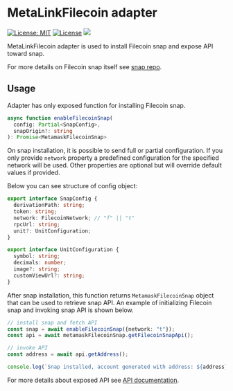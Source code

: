 # MetaLinkFilecoin adapter
[![License: MIT](https://img.shields.io/badge/License-MIT-yellow.svg)](https://opensource.org/licenses/MIT)
[![License](https://img.shields.io/badge/License-Apache%202.0-blue.svg)](https://opensource.org/licenses/Apache-2.0)
![](https://img.shields.io/badge/yarn-%3E%3D1.16.0-orange.svg?style=flat-square)

MetaLinkFilecoin adapter is used to install Filecoin snap and expose API toward snap.

For more details on Filecoin snap itself see [snap repo](https://github.com/stfil-io/metalink-filecoin).

## Usage

Adapter has only exposed function for installing Filecoin snap.

```typescript
async function enableFilecoinSnap(
  config: Partial<SnapConfig>,
  snapOrigin?: string
): Promise<MetamaskFilecoinSnap>
```

On snap installation, it is possible to send full or partial configuration.
If you only provide `network` property a predefined configuration for the specified network will be used.
Other properties are optional but will override default values if provided.

Below you can see structure of config object:

```typescript
export interface SnapConfig {
  derivationPath: string;
  token: string;
  network: FilecoinNetwork; // "f" || "t"
  rpcUrl: string;
  unit?: UnitConfiguration;
}

export interface UnitConfiguration {
  symbol: string;
  decimals: number;
  image?: string;
  customViewUrl?: string;
}
```

After snap installation, this function returns `MetamaskFilecoinSnap` object that can be used to retrieve snap API.
An example of initializing Filecoin snap and invoking snap API is shown below.

```typescript
// install snap and fetch API
const snap = await enableFilecoinSnap({network: "t"});
const api = await metamaskFilecoinSnap.getFilecoinSnapApi();

// invoke API
const address = await api.getAddress();

console.log(`Snap installed, account generated with address: ${address}`);
```

For more details about exposed API see [API documentation](https://github.com/stfil-io/metalink-filecoin/blob/main/packages/types/README.md).
